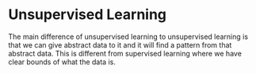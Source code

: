 # Unsupervised Learning

The main difference of unsupervised learning to unsupervised learning is that we can give abstract data to it and it will find a pattern from that abstract data. This is different from supervised learning where we have clear bounds of what the data is. 